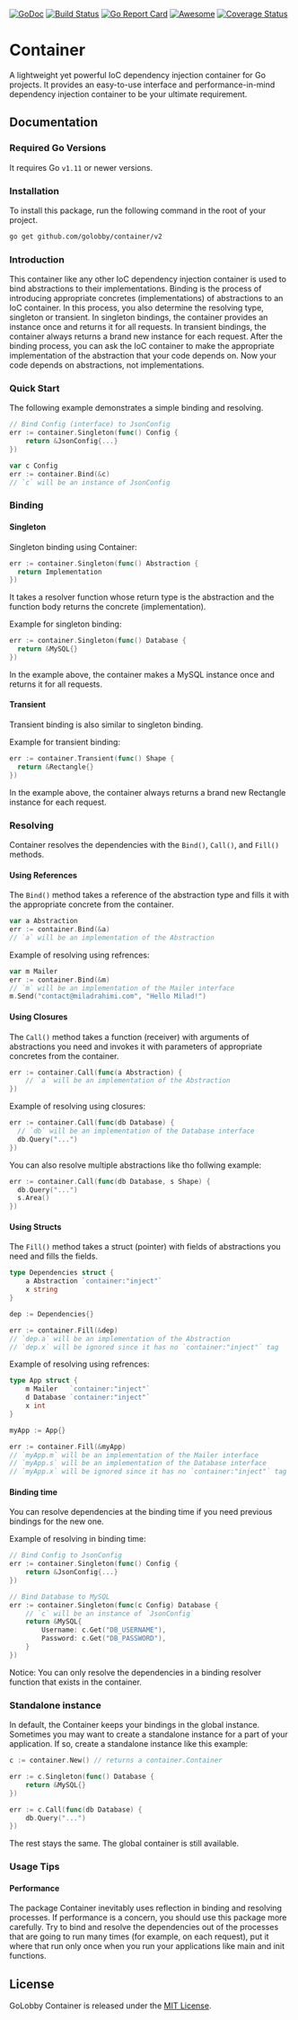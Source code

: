 [![GoDoc](https://godoc.org/github.com/golobby/container/v2?status.svg)](https://godoc.org/github.com/golobby/container/v2)
[![Build Status](https://travis-ci.org/golobby/container.svg?branch=master)](https://travis-ci.org/golobby/container)
[![Go Report Card](https://goreportcard.com/badge/github.com/golobby/container)](https://goreportcard.com/report/github.com/golobby/container)
[![Awesome](https://cdn.rawgit.com/sindresorhus/awesome/d7305f38d29fed78fa85652e3a63e154dd8e8829/media/badge.svg)](https://github.com/sindresorhus/awesome) 
[![Coverage Status](https://coveralls.io/repos/github/golobby/container/badge.svg?branch=master)](https://coveralls.io/github/golobby/container?branch=master)

# Container
A lightweight yet powerful IoC dependency injection container for Go projects.
It provides an easy-to-use interface and performance-in-mind dependency injection container to be your ultimate requirement.

## Documentation

### Required Go Versions
It requires Go `v1.11` or newer versions.

### Installation
To install this package, run the following command in the root of your project.

```bash
go get github.com/golobby/container/v2
```

### Introduction
This container like any other IoC dependency injection container is used to bind abstractions to their implementations.
Binding is the process of introducing appropriate concretes (implementations) of abstractions to an IoC container.
In this process, you also determine the resolving type, singleton or transient.
In singleton bindings, the container provides an instance once and returns it for all requests.
In transient bindings, the container always returns a brand new instance for each request.
After the binding process, you can ask the IoC container to make the appropriate implementation of the abstraction that your code depends on.
Now your code depends on abstractions, not implementations.

### Quick Start

The following example demonstrates a simple binding and resolving.

```go
// Bind Config (interface) to JsonConfig
err := container.Singleton(func() Config {
    return &JsonConfig{...}
})

var c Config
err := container.Bind(&c)
// `c` will be an instance of JsonConfig
```

### Binding

#### Singleton

Singleton binding using Container:

```go
err := container.Singleton(func() Abstraction {
  return Implementation
})
```

It takes a resolver function whose return type is the abstraction and the function body returns the concrete (implementation).

Example for singleton binding:

```go
err := container.Singleton(func() Database {
  return &MySQL{}
})
```

In the example above, the container makes a MySQL instance once and returns it for all requests.

#### Transient

Transient binding is also similar to singleton binding.

Example for transient binding:

```go
err := container.Transient(func() Shape {
  return &Rectangle{}
})
```

In the example above, the container always returns a brand new Rectangle instance for each request.

### Resolving

Container resolves the dependencies with the `Bind()`, `Call()`, and `Fill()` methods.

#### Using References

The `Bind()` method takes a reference of the abstraction type and fills it with the appropriate concrete from the container.

```go
var a Abstraction
err := container.Bind(&a)
// `a` will be an implementation of the Abstraction
```

Example of resolving using refrences:

```go
var m Mailer
err := container.Bind(&m)
// `m` will be an implementation of the Mailer interface
m.Send("contact@miladrahimi.com", "Hello Milad!")
```

#### Using Closures

The `Call()` method takes a function (receiver) with arguments of abstractions you need and invokes it with parameters of appropriate concretes from the container.

```go
err := container.Call(func(a Abstraction) {
    // `a` will be an implementation of the Abstraction
})
```

Example of resolving using closures:

```go
err := container.Call(func(db Database) {
  // `db` will be an implementation of the Database interface
  db.Query("...")
})
```

You can also resolve multiple abstractions like tho follwing example:

```go
err := container.Call(func(db Database, s Shape) {
  db.Query("...")
  s.Area()
})
```

#### Using Structs

The `Fill()` method takes a struct (pointer) with fields of abstractions you need and fills the fields.

```go
type Dependencies struct {
    a Abstraction `container:"inject"`
    x string
}

dep := Dependencies{}

err := container.Fill(&dep)
// `dep.a` will be an implementation of the Abstraction
// `dep.x` will be ignored since it has no `container:"inject"` tag
```

Example of resolving using refrences:

```go
type App struct {
    m Mailer   `container:"inject"`
    d Database `container:"inject"`
    x int
}

myApp := App{}

err := container.Fill(&myApp)
// `myApp.m` will be an implementation of the Mailer interface
// `myApp.s` will be an implementation of the Database interface
// `myApp.x` will be ignored since it has no `container:"inject"` tag
```

#### Binding time

You can resolve dependencies at the binding time if you need previous bindings for the new one.

Example of resolving in binding time:

```go
// Bind Config to JsonConfig
err := container.Singleton(func() Config {
    return &JsonConfig{...}
})

// Bind Database to MySQL
err := container.Singleton(func(c Config) Database {
    // `c` will be an instance of `JsonConfig`
    return &MySQL{
        Username: c.Get("DB_USERNAME"),
        Password: c.Get("DB_PASSWORD"),
    }
})
```

Notice: You can only resolve the dependencies in a binding resolver function that exists in the container.

### Standalone instance

In default, the Container keeps your bindings in the global instance.
Sometimes you may want to create a standalone instance for a part of your application.
If so, create a standalone instance like this example:

```go
c := container.New() // returns a container.Container

err := c.Singleton(func() Database {
    return &MySQL{}
})

err := c.Call(func(db Database) {
    db.Query("...")
})
```

The rest stays the same.
The global container is still available.

### Usage Tips

#### Performance
The package Container inevitably uses reflection in binding and resolving processes. 
If performance is a concern, you should use this package more carefully. 
Try to bind and resolve the dependencies out of the processes that are going to run many times 
(for example, on each request), put it where that run only once when you run your applications 
like main and init functions.

## License

GoLobby Container is released under the [MIT License](http://opensource.org/licenses/mit-license.php).
